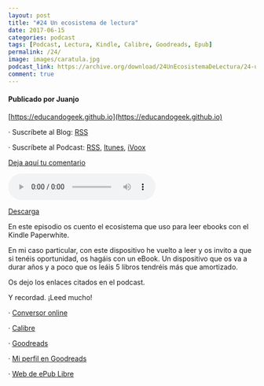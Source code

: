 ```yaml
---
layout: post
title: "#24 Un ecosistema de lectura"
date: 2017-06-15
categories: podcast
tags: [Podcast, Lectura, Kindle, Calibre, Goodreads, Epub]
permalink: /24/
image: images/caratula.jpg
podcast_link: https://archive.org/download/24UnEcosistemaDeLectura/24-un-ecosistema-de-lectura.mp3
comment: true
---
```


#### Publicado por Juanjo

[https://educandogeek.github.io](https://educandogeek.github.io)

· Suscríbete al Blog: [RSS](http://feeds.feedburner.com/educandogeekblog)

· Suscríbete al Podcast: [RSS](http://feeds.feedburner.com/educandogeek), [Itunes](https://itunes.apple.com/es/podcast/educando-geek/id1110060146?mt=2), [iVoox](https://www.ivoox.com/podcast-educando-geek_sq_f1289274_1.html)

[Deja aquí tu comentario](https://educandogeek.github.io/24/)

<audio controls>
  <source src="{{ page.podcast_link }}" type="audio/mp3">
</audio>


[Descarga][Mp3]


En este episodio os cuento el ecosistema que uso para leer ebooks con el Kindle Paperwhite. 

En mi caso particular, con este dispositivo he vuelto a leer y os invito a que si tenéis oportunidad, os hagáis con un eBook. Un dispositivo que os va a durar años y a poco que os leáis 5 libros tendréis más que amortizado.

Os dejo los enlaces citados en el podcast.

Y recordad. ¡Leed mucho!

· [Conversor online](http://www.online-convert.com/es#)

· [Calibre](https://calibre-ebook.com/download)

· [Goodreads](https://www.goodreads.com)

· [Mi perfil en Goodreads](https://www.goodreads.com/user/show/33923000-jgurillo)

· [Web de ePub Libre](https://www.epublibre.org)

[Mp3]: https://archive.org/download/24UnEcosistemaDeLectura/24-un-ecosistema-de-lectura.mp3
